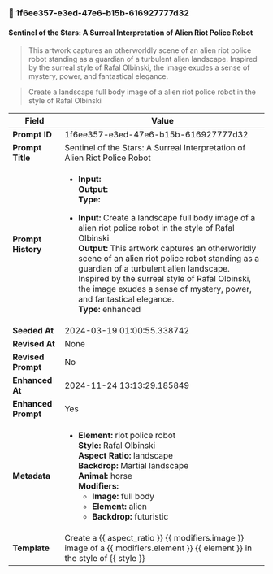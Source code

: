 

### 📜 1f6ee357-e3ed-47e6-b15b-616927777d32

#### Sentinel of the Stars: A Surreal Interpretation of Alien Riot Police Robot

> This artwork captures an otherworldly scene of an alien riot police robot standing as a guardian of a turbulent alien landscape. Inspired by the surreal style of Rafal Olbinski, the image exudes a sense of mystery, power, and fantastical elegance.

> Create a landscape full body image of a alien riot police robot in the style of Rafal Olbinski

| Field          | Value                                                                                                                                                                      |
|----------------|----------------------------------------------------------------------------------------------------------------------------------------------------------------------------|
| **Prompt ID**  | 1f6ee357-e3ed-47e6-b15b-616927777d32                                                                                                                                                            |
| **Prompt Title**  | Sentinel of the Stars: A Surreal Interpretation of Alien Riot Police Robot                                                                                                                                                            |
| **Prompt History** | <ul><li>**Input:**  <br> **Output:**  <br> **Type:** </li></ul><ul><li>**Input:** Create a landscape full body image of a alien riot police robot in the style of Rafal Olbinski <br> **Output:** This artwork captures an otherworldly scene of an alien riot police robot standing as a guardian of a turbulent alien landscape. Inspired by the surreal style of Rafal Olbinski, the image exudes a sense of mystery, power, and fantastical elegance. <br> **Type:** enhanced</li></ul> |
| **Seeded At** | 2024-03-19 01:00:55.338742                                                                                                                                                   |
| **Revised At** | None                                                                                                                                                   |
| **Revised Prompt** | No                                                                                                                                                                      |
| **Enhanced At** | 2024-11-24 13:13:29.185849                                                                                                                                                  |
| **Enhanced Prompt** | Yes                                                                                                                                                                    |
| **Metadata**   | <ul><li>**Element:** riot police robot <br> **Style:** Rafal Olbinski <br> **Aspect Ratio:** landscape <br> **Backdrop:** Martial landscape <br> **Animal:** horse <br> **Modifiers:**<ul><li>**Image:** full body</li><li>**Element:** alien</li><li>**Backdrop:** futuristic</li></ul></li></ul> |
| **Template**   | Create a {{ aspect_ratio }} {{ modifiers.image }} image of a {{ modifiers.element }} {{ element }} in the style of {{ style }}                                                                                                                                           |


